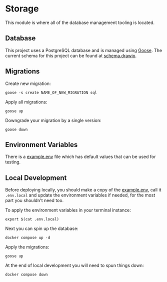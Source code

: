 # Storage

This module is where all of the database management tooling is located.

## Database

This project uses a PostgreSQL database and is managed using [Goose](https://pressly.github.io/goose/). The current schema for this project can be found at [schema.drawio](./schema.drawio).

## Migrations

Create new migration:

``` shell
goose -s create NAME_OF_NEW_MIGRATION sql
```

Apply all migrations:

``` shell
goose up
```

Downgrade your migration by a single version:

``` shell
goose down
```

## Environment Variables

There is a [example.env](./example.env) file which has default values that can be used for testing.

## Local Development

Before deploying locally, you should make a copy of the [example.env](./example.env), call it `.env.local` and update the environment variables if needed, for the most part you shouldn't need too.

To apply the environment variables in your terminal instance:

``` shell
export $(cat .env.local)
```

Next you can spin up the database:

``` shell
docker compose up -d
```

Apply the migrations:

``` shell
goose up
```

At the end of local development you will need to spun things down:

``` shell
docker compose down
```
